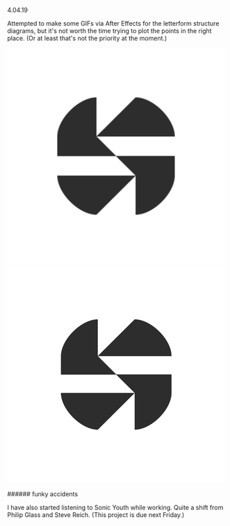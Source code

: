 <a name="04.04.19"></a>

<span class="log_date">4.04.19</span>

Attempted to make some GIFs via After Effects for the letterform structure diagrams, but it's not worth the time trying to plot the points in the right place. (Or at least that's not the priority at the moment.)

<p><img class="half_left" src="images/04.04.19_a.gif"><img class="half_right" src="images/04.04.19_b.gif"></p>
###### funky accidents

I have also started listening to Sonic Youth while working. Quite a shift from Philip Glass and Steve Reich. (This project is due next Friday.)
